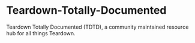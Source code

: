 # Teardown-Totally-Documented
Teardown Totally Documented (TDTD), a community maintained resource hub for all things Teardown.

